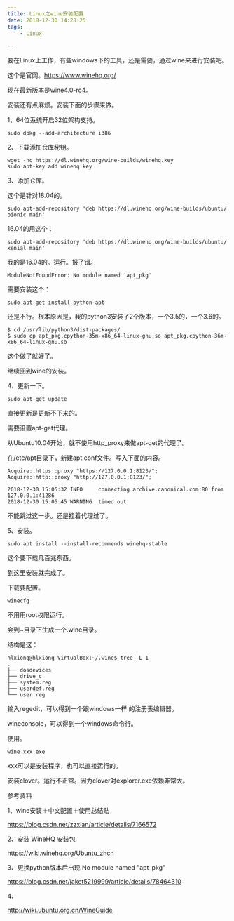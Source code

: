 ```yaml
---
title: Linux之wine安装配置
date: 2018-12-30 14:28:25
tags:
	- Linux

---
```




要在Linux上工作，有些windows下的工具，还是需要，通过wine来进行安装吧。

这个是官网。https://www.winehq.org/

现在最新版本是wine4.0-rc4。

安装还有点麻烦。安装下面的步骤来做。

1、64位系统开启32位架构支持。

```
sudo dpkg --add-architecture i386
```

2、下载添加仓库秘钥。

```
wget -nc https://dl.winehq.org/wine-builds/winehq.key
sudo apt-key add winehq.key
```

3、添加仓库。

这个是针对18.04的。

```
sudo apt-add-repository 'deb https://dl.winehq.org/wine-builds/ubuntu/ bionic main'
```

16.04的用这个：

```
sudo apt-add-repository 'deb https://dl.winehq.org/wine-builds/ubuntu/ xenial main'
```

我的是16.04的。运行。报了错。

```
ModuleNotFoundError: No module named 'apt_pkg'
```

需要安装这个：

```
sudo apt-get install python-apt
```

还是不行。根本原因是，我的python3安装了2个版本，一个3.5的，一个3.6的。

```
$ cd /usr/lib/python3/dist-packages/
$ sudo cp apt_pkg.cpython-35m-x86_64-linux-gnu.so apt_pkg.cpython-36m-x86_64-linux-gnu.so 
```

这个做了就好了。

继续回到wine的安装。

4、更新一下。

```
sudo apt-get update
```

直接更新是更新不下来的。

需要设置apt-get代理。

从Ubuntu10.04开始，就不使用http_proxy来做apt-get的代理了。

在/etc/apt目录下，新建apt.conf文件。写入下面的内容。

```
Acquire::https::proxy "https://127.0.0.1:8123/";
Acquire::http::proxy "http://127.0.0.1:8123/";
```

```
2018-12-30 15:05:32 INFO     connecting archive.canonical.com:80 from 127.0.0.1:41286
2018-12-30 15:05:45 WARNING  timed out
```

不能跳过这一步。还是挂着代理过了。

5、安装。

```
sudo apt install --install-recommends winehq-stable
```

这个要下载几百兆东西。

到这里安装就完成了。

下载要配置。

```
winecfg
```

不用用root权限运行。

会到~目录下生成一个.wine目录。

结构是这：

```
hlxiong@hlxiong-VirtualBox:~/.wine$ tree -L 1
.
├── dosdevices
├── drive_c
├── system.reg
├── userdef.reg
└── user.reg
```

输入regedit，可以得到一个跟windows一样 的注册表编辑器。

wineconsole，可以得到一个windows命令行。



使用。

```
wine xxx.exe
```

xxx可以是安装程序，也可以直接运行的。

安装clover。运行不正常。因为clover对explorer.exe依赖非常大。







参考资料

1、wine安装＋中文配置＋使用总结贴

https://blog.csdn.net/zzxian/article/details/7166572

2、安装 WineHQ 安装包

https://wiki.winehq.org/Ubuntu_zhcn

3、更换python版本后出现 No module named "apt_pkg"

https://blog.csdn.net/jaket5219999/article/details/78464310

4、

http://wiki.ubuntu.org.cn/WineGuide